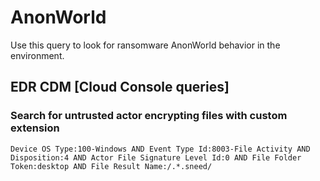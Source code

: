 # AnonWorld

Use this query to look for ransomware AnonWorld behavior in the environment.

## EDR CDM [Cloud Console queries]

### Search for untrusted actor encrypting files with custom extension

```
Device OS Type:100-Windows AND Event Type Id:8003-File Activity AND Disposition:4 AND Actor File Signature Level Id:0 AND File Folder Token:desktop AND File Result Name:/.*.sneed/
```
